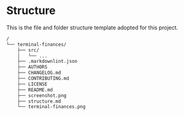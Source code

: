 # Structure

This is the file and folder structure template adopted for this project.

```sh
/
└── terminal-finances/
    ├── src/
    │   └── ...
    ├── .markdownlint.json
    ├── AUTHORS
    ├── CHANGELOG.md
    ├── CONTRIBUTING.md
    ├── LICENSE
    ├── README.md
    ├── screenshot.png
    ├── structure.md
    └── terminal-finances.png
```
